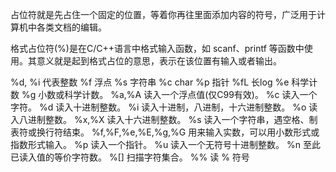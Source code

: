 占位符就是先占住一个固定的位置，等着你再往里面添加内容的符号，广泛用于计算机中各类文档的编辑。

格式占位符(%)是在C/C++语言中格式输入函数，如 scanf、printf 等函数中使用。其意义就是起到格式占位的意思，表示在该位置有输入或者输出。

 %d, %i 代表整数
  %f 浮点
   %s 字符串
    %c char
     %p 指针
      %fL 长log
       %e 科学计数
        %g 小数或科学计数。
         %a,%A 读入一个浮点值(仅C99有效)。
          %c 读入一个字符。
           %d 读入十进制整数。
            %i 读入十进制，八进制，十六进制整数。
             %o 读入八进制整数。
              %x,%X 读入十六进制整数。
               %s 读入一个字符串，遇空格、制表符或换行符结束。
                %f,%F,%e,%E,%g,%G 用来输入实数，可以用小数形式或指数形式输入。
                 %p 读入一个指针。
                  %u 读入一个无符号十进制整数。
                   %n 至此已读入值的等价字符数。
                    %[] 扫描字符集合。
                     %% 读 % 符号
